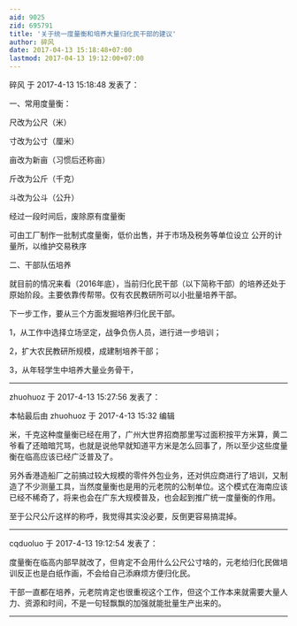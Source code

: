 ```yaml
---
aid: 9025
zid: 695791
title: '关于统一度量衡和培养大量归化民干部的建议'
author: 碎风
date: 2017-04-13 15:18:48+07:00
lastmod: 2017-04-13 19:12:00+07:00
---
```


碎风 于 2017-4-13 15:18:48 发表了：

一、常用度量衡：

尺改为公尺（米）

寸改为公寸（厘米）

亩改为新亩（习惯后还称亩）

斤改为公斤（千克）

斗改为公斗（公升）

经过一段时间后，废除原有度量衡

可由工厂制作一批制式度量衡，低价出售，并于市场及税务等单位设立 公开的计量所，以维护交易秩序

二、干部队伍培养

就目前的情况来看（2016年底），当前归化民干部（以下简称干部）的培养还处于原始阶段。主要依靠传帮带。仅有农民教研所可以小批量培养干部。

下一步工作，要从三个方面发掘培养归化民干部。

1，从工作中选择立场坚定，战争负伤人员，进行进一步培训；

2，扩大农民教研所规模，成建制培养干部；

3，从年轻学生中培养大量业务骨干，

---------

zhuohuoz 于 2017-4-13 15:27:56 发表了：

本帖最后由 zhuohuoz 于 2017-4-13 15:32 编辑 

米，千克这种度量衡已经在用了，广州大世界招商那里写过面积按平方米算，黄二爷看了还暗暗咒骂，也就是说他早就知道平方米是怎么回事了，所以至少这些度量衡在临高应该已经广泛普及了。

另外香港造船厂之前搞过较大规模的零件外包业务，还对供应商进行了培训，又制造了不少测量工具，当然度量衡也是用的元老院的公制单位。这个模式在海南应该已经不稀奇了，将来也会在广东大规模普及，也会起到推广统一度量衡的作用。

至于公尺公斤这样的称呼，我觉得其实没必要，反倒更容易搞混掉。

---------

cqduoluo 于 2017-4-13 19:12:54 发表了：

度量衡在临高内部早就改了，但肯定不会用什么公尺公寸啥的，元老给归化民做培训反正也是白纸作画，不会给自己添麻烦方便归化民。

干部一直都在培养，元老院肯定也很重视这个工作，但这个工作本来就需要大量人力、资源和时间，不是一句轻飘飘的加强就能批量生产出来的。

---------

